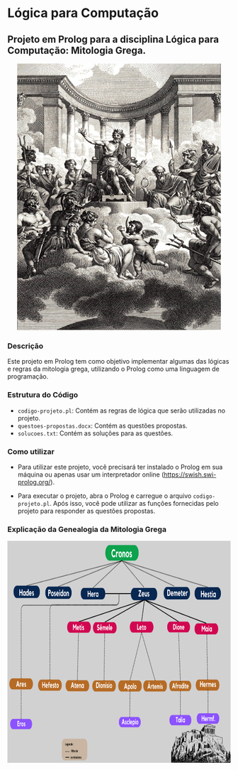 # Lógica para Computação

## Projeto em Prolog para a disciplina Lógica para Computação: Mitologia Grega.

<p align="center">
  <img width="460" height="600" src="https://raw.githubusercontent.com/andrea-enginner/logica-computacao/main/image.png">
</p>

### Descrição
Este projeto em Prolog tem como objetivo implementar algumas das lógicas e regras
da mitologia grega, utilizando o Prolog como uma linguagem de programação.

### Estrutura do Código

- `codigo-projeto.pl`: Contém as regras de lógica que serão utilizadas no projeto.
- `questoes-propostas.docx`: Contém as questões propostas.
- `solucoes.txt`: Contém as soluções para as questões.


### Como utilizar


- Para utilizar este projeto, você precisará ter instalado o Prolog em sua máquina ou apenas usar um interpretador online (https://swish.swi-prolog.org/).

- Para executar o projeto, abra o Prolog e carregue o arquivo `codigo-projeto.pl`.
Após isso, você pode utilizar as funções fornecidas pelo projeto para responder as
questões propostas.

### Explicação da Genealogia da Mitologia Grega

<p align="center">
  <img width="660" height="500" src="https://raw.githubusercontent.com/andrea-enginner/logica-computacao/main/Genealogia%20Mitologia%20Grega.png">
</p>


